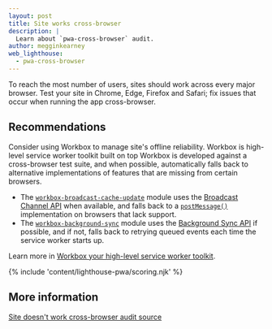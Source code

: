 ```yaml
---
layout: post
title: Site works cross-browser
description: |
  Learn about `pwa-cross-browser` audit.
author: megginkearney
web_lighthouse:
  - pwa-cross-browser
---
```


To reach the most number of users, sites should work across every major browser.
Test your site in Chrome, Edge, Firefox and Safari;
fix issues that occur when running the app cross-browser.

## Recommendations

Consider using Workbox to manage site's offline reliability.
Workbox is high-level service worker toolkit built on top
Workbox is developed against a cross-browser test suite, and when possible,
automatically falls back to alternative implementations
of features that are missing from certain browsers.

- The [`workbox-broadcast-cache-update`](https://developers.google.com/web/tools/workbox/modules/workbox-broadcast-cache-update) module uses the [Broadcast Channel API](https://developer.mozilla.org/en-US/docs/Web/API/Broadcast_Channel_API) when available, and falls back to a [`postMessage()`](https://developer.mozilla.org/en-US/docs/Web/API/Window/postMessage) implementation on browsers that lack support.
- The [`workbox-background-sync`](https://developer.mozilla.org/en-US/docs/Web/API/Window/postMessage)
module uses the [Background Sync API](https://developers.google.com/web/tools/workbox/modules/workbox-background-sync) if possible, and if not, falls back to retrying queued events each time the service worker starts up.

Learn more in [Workbox your high-level service worker toolkit](/workbox).

{% include 'content/lighthouse-pwa/scoring.njk' %}

## More information

[Site doesn't work cross-browser audit source](https://github.com/GoogleChrome/lighthouse/blob/master/lighthouse-core/audits/manual/pwa-cross-browser.js)